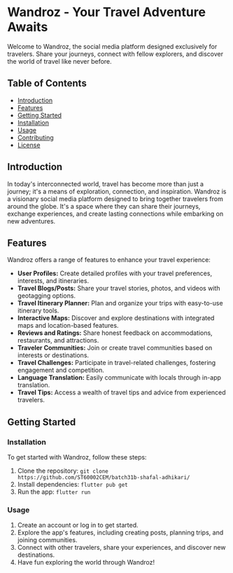 # Wandroz - Your Travel Adventure Awaits

Welcome to Wandroz, the social media platform designed exclusively for travelers. Share your journeys, connect with fellow explorers, and discover the world of travel like never before.

## Table of Contents

- [Introduction](#introduction)
- [Features](#features)
- [Getting Started](#getting-started)
- [Installation](#installation)
- [Usage](#usage)
- [Contributing](#contributing)
- [License](#license)

## Introduction

In today's interconnected world, travel has become more than just a journey; it's a means of exploration, connection, and inspiration. Wandroz is a visionary social media platform designed to bring together travelers from around the globe. It's a space where they can share their journeys, exchange experiences, and create lasting connections while embarking on new adventures.

## Features

Wandroz offers a range of features to enhance your travel experience:

- **User Profiles:** Create detailed profiles with your travel preferences, interests, and itineraries.
- **Travel Blogs/Posts:** Share your travel stories, photos, and videos with geotagging options.
- **Travel Itinerary Planner:** Plan and organize your trips with easy-to-use itinerary tools.
- **Interactive Maps:** Discover and explore destinations with integrated maps and location-based features.
- **Reviews and Ratings:** Share honest feedback on accommodations, restaurants, and attractions.
- **Traveler Communities:** Join or create travel communities based on interests or destinations.
- **Travel Challenges:** Participate in travel-related challenges, fostering engagement and competition.
- **Language Translation:** Easily communicate with locals through in-app translation.
- **Travel Tips:** Access a wealth of travel tips and advice from experienced travelers.

## Getting Started

### Installation

To get started with Wandroz, follow these steps:

1. Clone the repository: `git clone https://github.com/ST60002CEM/batch31b-shafal-adhikari/`
2. Install dependencies: `flutter pub get`
3. Run the app: `flutter run`

### Usage

1. Create an account or log in to get started.
2. Explore the app's features, including creating posts, planning trips, and joining communities.
3. Connect with other travelers, share your experiences, and discover new destinations.
4. Have fun exploring the world through Wandroz!
